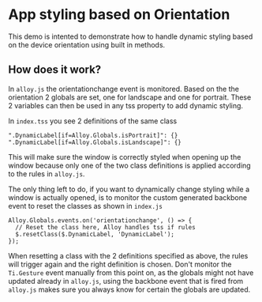 # App styling based on Orientation

This demo is intented to demonstrate how to handle dynamic styling based on the device orientation using built in methods.

## How does it work?

In `alloy.js` the orientationchange event is monitored. Based on the the orientation 2 globals are set, one for landscape and one for portrait. These 2 variables can then be used in any tss property to add dynamic styling.

In `index.tss` you see 2 definitions of the same class

```
".DynamicLabel[if=Alloy.Globals.isPortrait]": {}
".DynamicLabel[if=Alloy.Globals.isLandscape]": {}
```

This will make sure the window is correctly styled when opening up the window because only one of the two class definitions is applied according to the rules in `alloy.js`.

The only thing left to do, if you want to dynamically change styling while a window is actually opened, is to monitor the custom generated backbone event to reset the classes as shown in `index.js`

```
Alloy.Globals.events.on('orientationchange', () => {
  // Reset the class here, Alloy handles tss if rules
  $.resetClass($.DynamicLabel, 'DynamicLabel');
});
```
When resetting a class with the 2 definitions specified as above, the rules will trigger again and the right definition is chosen. Don't monitor the `Ti.Gesture` event manually from this point on, as the globals might not have updated already in `alloy.js`, using the backbone event that is fired from `alloy.js` makes sure you always know for certain the globals are updated.
